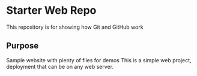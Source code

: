 # Starter Web Repo

This repository is for showing how Git and GitHub work

## Purpose

Sample website with plenty of files for demos
This is a simple web project, deployment that can be on any web server.